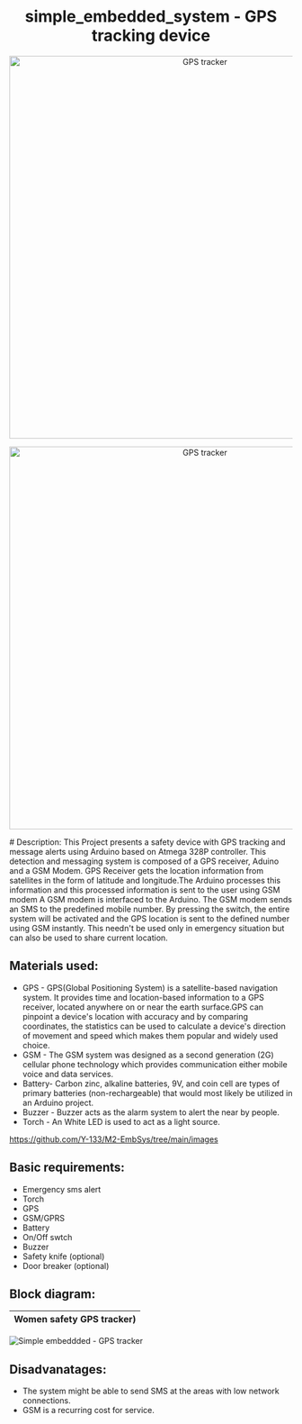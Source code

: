 <h1 align="center">simple_embedded_system - GPS tracking device </h1>
<p align="center">
  <img width="680" src="https://user-images.githubusercontent.com/98869524/154801859-f97d02cb-d714-40c8-ba47-59d4121c7422.png" alt="GPS tracker">
</p>

<p align="center">
  <img width="680" src="https://github.com/Y-133/M2-EmbSys/tree/main/images/GPS3.jpg" alt="GPS tracker">
</p>
# Description:
This Project presents a safety device with GPS tracking and message alerts using Arduino based on Atmega 328P controller. This detection and messaging system is composed of a GPS receiver, Aduino and a GSM Modem. GPS Receiver gets the location information from satellites in the form of latitude and longitude.The Arduino processes this information and this processed information is sent to the user using GSM modem A GSM modem is interfaced to the Arduino. The GSM modem sends an SMS to the predefined mobile number. By pressing the switch, the entire system will be activated and the GPS location is sent to the defined number using GSM instantly.
This needn't be used only in emergency situation but can also be used to share current location. 


## Materials used:
* GPS - GPS(Global Positioning System) is a satellite-based navigation system. It provides time and location-based information to a GPS receiver, located anywhere on or near the earth surface.GPS can pinpoint a device's location with accuracy and by comparing coordinates, the statistics can be used to calculate a device's direction of movement and speed which makes them popular and widely used choice.
* GSM - The GSM system was designed as a second generation (2G) cellular phone technology which provides communication either mobile voice and data services.
* Battery- Carbon zinc, alkaline batteries, 9V, and coin cell are types of primary batteries (non-rechargeable) that would most likely be utilized in an Arduino project.
* Buzzer - Buzzer acts as the alarm system to alert the near by people.
* Torch - An White LED is used to act as a light source. 

https://github.com/Y-133/M2-EmbSys/tree/main/images
  
## Basic requirements:
* Emergency sms alert
* Torch
* GPS 
* GSM/GPRS 
* Battery
*  On/Off swtch
*  Buzzer
*  Safety knife (optional)
*  Door breaker (optional)
## Block diagram:
|Women safety  GPS tracker)|
|:--:|
![Simple embeddded - GPS tracker](https://user-images.githubusercontent.com/98869524/154610636-a0895ac0-849c-41c9-abd8-79eecdea5810.jpg)

## Disadvanatages:
* The system might be able to send SMS at the areas with low network connections.
*  GSM is a recurring cost for service. 
